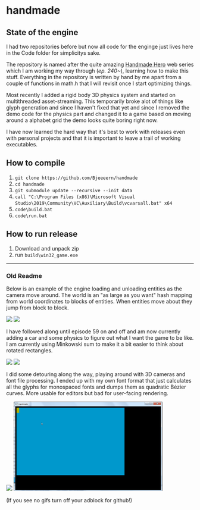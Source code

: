 # handmade

## State of the engine
I had two repositories before but now all code for the enginge just lives here in the Code folder for simplicitys sake.

The repository is named after the quite amazing [Handmade Hero](https://handmadehero.org/) web series
which I am working my way through (_ep. 240~_), learning how to make this stuff. Everything in the repository is written by hand by me apart from a couple of functions in math.h that I will revisit once I start optimizing things.

Most recently I added a rigid body 3D physics system and started on multithreaded asset-streaming. This temporarily broke alot of things like glyph generation and since I haven't fixed that yet and since I removed the demo code for the physics part and changed it to a game based on moving around a alphabet grid the demo looks quite boring right now.

I have now learned the hard way that it's best to work with releases even with personal projects and that it is important to leave a trail of working executables.

## How to compile
1. `git clone https://github.com/Bjeeeern/handmade`
2. `cd handmade`
3. `git submodule update --recursive --init data`
4. `call "C:\Program Files (x86)\Microsoft Visual Studio\2019\Community\VC\Auxiliary\Build\vcvarsall.bat" x64`
5. `code\build.bat`
6. `code\run.bat`

## How to run release
1. Download and unpack zip
2. run `build\win32_game.exe`

----

### Old Readme

Below is an example of the engine loading and unloading entities as the camera move around. The world is an "as large as you want" hash mapping from world coordinates to blocks of entities. When entities move about they jump from block to block.

<img src="promo_data/Handmade.gif" width="400" /> <img src="promo_data/HandmadeZoomedOut.gif" width="400" />


I have followed along until episode 59 on and off and am now currently adding a car and some physics to figure out what I want the game to be like. I am currently using Minkowski sum to make it a bit easier to think about rotated rectangles. 

<img src="promo_data/MinkowskiSum.gif" width="400" /> <img src="promo_data/CarMovement.gif" width="400" />


I did some detouring along the way, playing around with 3D cameras and font file processing. I ended up with my own font format that just calculates all the glyphs for monospaced fonts and dumps them as quadratic Bézier curves. More usable for editors but bad for user-facing rendering.

<img src="promo_data/3DCamera.gif" width="400" /> <img src="promo_data/FontIsWorkingJapaneseToo.gif" width="400" />

(If you see no gifs turn off your adblock for github!)
